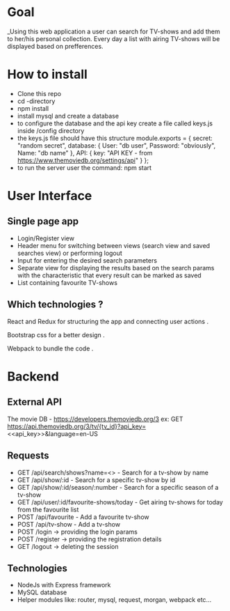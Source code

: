 # Goal

_Using this web application a user can search for TV-shows and add them to her/his personal collection. Every day a list with airing TV-shows will be displayed based on prefferences.

# How to install

* Clone this repo
* cd -directory
* npm install
* install mysql and create a database
* to configure the database and the api key create a file called keys.js inside /config directory
* the keys.js file should have this structure
module.exports = {
    secret: "random secret",
    database: {
        User: "db user",
        Password: "obviously",
        Name: "db name"
    },
    API: {
        key: "API KEY - from https://www.themoviedb.org/settings/api"
    }
};
* to run the server user the command: npm start

# User Interface

## Single page app
* Login/Register view
* Header menu for switching between views (search view and saved searches view) or performing logout
* Input for entering the desired search parameters
* Separate view for displaying the results based on the search params with the characteristic that every result can be marked as saved
* List containing favourite TV-shows

## Which technologies ?
React and Redux for structuring the app and connecting user actions . 

Bootstrap css for a better design . 

Webpack to bundle the code . 

# Backend 

## External API
The movie DB - https://developers.themoviedb.org/3
ex: GET https://api.themoviedb.org/3/tv/{tv_id}?api_key=<<api_key>>&language=en-US

## Requests
* GET /api/search/shows?name=<<Desired name>> - Search for a tv-show by name
* GET /api/show/:id - Search for a specific tv-show by id
* GET /api/show/:id/season/:number - Search for a specific season of a tv-show
* GET /api/user/:id/favourite-shows/today - Get airing tv-shows for today from the favourite list
* POST /api/favourite - Add a favourite tv-show
* POST /api/tv-show - Add a tv-show
* POST /login -> providing the login params
* POST /register -> providing the registration details
* GET /logout -> deleting the session

## Technologies 
* NodeJs with Express framework
* MySQL database
* Helper modules like: router, mysql, request, morgan, webpack etc...


